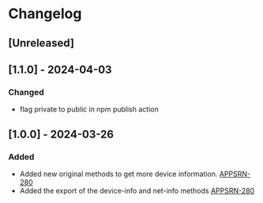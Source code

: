 # Changelog

## [Unreleased]

## [1.1.0] - 2024-04-03

### Changed

- flag private to public in npm publish action

## [1.0.0] - 2024-03-26

### Added

- Added new original methods to get more device information. [APPSRN-280](https://janiscommerce.atlassian.net/browse/APPSRN-280)
- Added the export of the device-info and net-info methods [APPSRN-280](https://janiscommerce.atlassian.net/browse/APPSRN-280)

